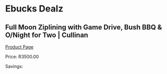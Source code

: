 
# Ebucks Dealz
## Full Moon Ziplining with Game Drive, Bush BBQ & O/Night for Two | Cullinan
[Product Page](https://www.ebucks.com/web/shop/productSelected.do?prodId=1133011152&catId=714893646)

Price: R3500.00

Savings: 


	